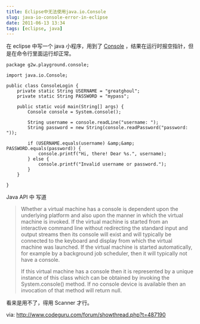 ```yaml
---
title: Eclipse中无法使用java.io.Console
slug: java-io-console-error-in-eclipse
date: 2011-06-13 13:34
tags: [eclipse, java]
---
```


在 eclipse 中写一个 java 小程序，用到了 [Console][1] ，结果在运行时报空指针，但是在命令行里面运行却正常。

    package g2w.playground.console;

    import java.io.Console;

    public class ConsoleLogin {
        private static String USERNAME = "greatghoul";
        private static String PASSWORD = "mypass";

        public static void main(String[] args) {
            Console console = System.console();

            String username = console.readLine("username: ");
            String password = new String(console.readPassword("password: "));

            if (USERNAME.equals(username) &amp;&amp; PASSWORD.equals(password)) {
                console.printf("Hi, there! Dear %s.", username);
            } else {
                console.printf("Invalid username or password.");
            }
        }

    }

Java API 中 写道

> Whether a virtual machine has a console is dependent upon the underlying platform and also upon the manner in which 
> the virtual machine is invoked. If the virtual machine is started from an interactive command line without 
> redirecting the standard input and output streams then its console will exist and will typically be connected to 
> the keyboard and display from which the virtual machine was launched. If the virtual machine is started 
> automatically, for example by a background job scheduler, then it will typically not have a console.
> 
> If this virtual machine has a console then it is represented by a unique instance of this class which can be 
> obtained by invoking the System.console() method. If no console device is available then an invocation of that 
> method will return null.

看来是用不了，得用 Scanner 才行。

via: <http://www.codeguru.com/forum/showthread.php?t=487190>

[1]: http://download.oracle.com/javase/6/docs/api/java/io/Console.html
